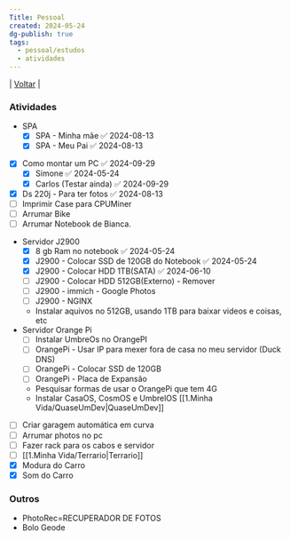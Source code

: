 ```yaml
---
Title: Pessoal
created: 2024-05-24
dg-publish: true
tags:
  - pessoal/estudos
  - atividades
---
```

| [Voltar](index) |
### Atividades
- SPA
	- [x] SPA - Minha mãe ✅ 2024-08-13
	- [x] SPA - Meu Pai ✅ 2024-08-13
- [x] Como montar um PC ✅ 2024-09-29
	- [x] Simone ✅ 2024-05-24
	- [x] Carlos (Testar ainda) ✅ 2024-09-29
- [x] Ds 220j - Para ter fotos ✅ 2024-08-13
- [ ] Imprimir Case para CPUMiner
- [ ] Arrumar Bike
- [ ] Arrumar Notebook de Bianca.
- Servidor J2900
	- [x] 8 gb Ram no notebook ✅ 2024-05-24
	- [x] J2900 - Colocar SSD de 120GB do Notebook ✅ 2024-05-24
	- [x] J2900 - Colocar HDD 1TB(SATA) ✅ 2024-06-10
	- [ ] J2900 - Colocar HDD 512GB(Externo) - Remover
	- [ ] J2900 - immich - Google Photos
	- [ ] J2900 - NGINX
	- Instalar aquivos no 512GB, usando 1TB para baixar videos e coisas, etc
- Servidor Orange Pi
    - [ ] Instalar UmbreOs no OrangePI
	- [ ] OrangePi - Usar IP para mexer fora de casa no meu servidor (Duck DNS)
	- [ ] OrangePi - Colocar SSD de 120GB
	- [ ] OrangePi - Placa de Expansão
	- Pesquisar formas de usar o OrangePi que tem 4G
	- Instalar CasaOS, CosmOS e UmbrelOS [[1.Minha Vida/QuaseUmDev\|QuaseUmDev]]
- [ ] Criar garagem automática em curva
- [ ] Arrumar photos no pc
- [ ] Fazer rack para os cabos e servidor
- [ ] [[1.Minha Vida/Terrario\|Terrario]]
- [x] Modura do Carro
- [x] Som do Carro
### Outros
- PhotoRec=RECUPERADOR DE FOTOS 
- Bolo Geode

